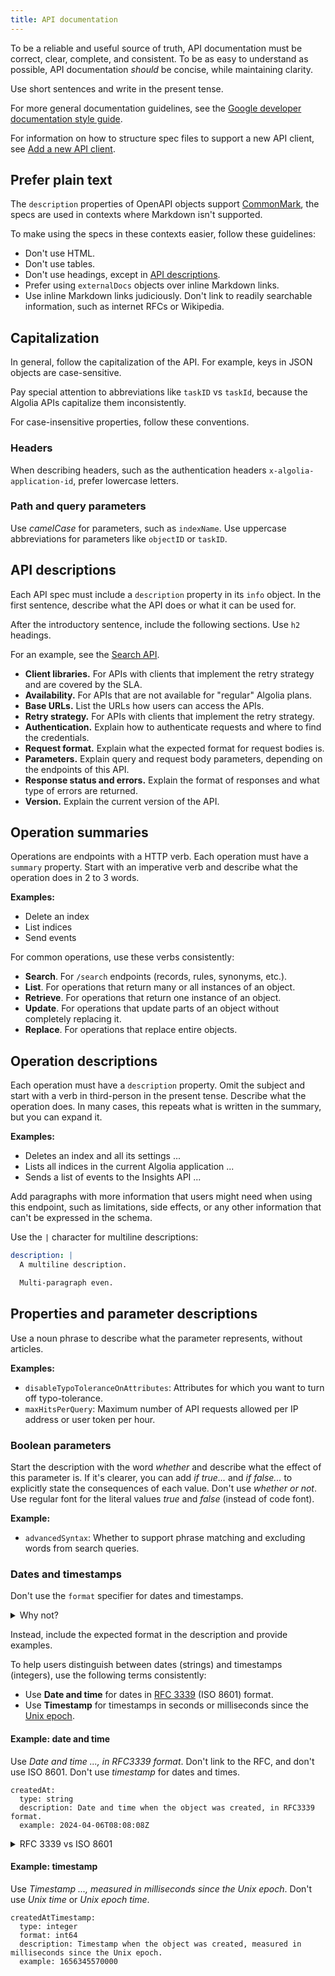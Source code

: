 ```yaml
---
title: API documentation
---
```


To be a reliable and useful source of truth,
API documentation must be correct, clear, complete, and consistent.
To be as easy to understand as possible,
API documentation _should_ be concise, while maintaining clarity.

Use short sentences and write in the present tense.

For more general documentation guidelines,
see the [Google developer documentation style guide](https://developers.google.com/style).

For information on how to structure spec files to support a new API client,
see [Add a new API client](./add-new-api-client.md).

## Prefer plain text

The `description` properties of OpenAPI objects support [CommonMark](https://commonmark.org/),
the specs are used in contexts where Markdown isn't supported.

To make using the specs in these contexts easier, follow these guidelines:

- Don't use HTML.
- Don't use tables.
- Don't use headings, except in [API descriptions](#api-descriptions).
- Prefer using `externalDocs` objects over inline Markdown links.
- Use inline Markdown links judiciously.
  Don't link to readily searchable information, such as internet RFCs or Wikipedia.

## Capitalization

In general, follow the capitalization of the API.
For example, keys in JSON objects are case-sensitive.

Pay special attention to abbreviations like `taskID` vs `taskId`,
because the Algolia APIs capitalize them inconsistently.

For case-insensitive properties, follow these conventions.

### Headers

When describing headers, such as the authentication headers `x-algolia-application-id`, prefer lowercase letters.

### Path and query parameters

Use _camelCase_ for parameters, such as `indexName`.
Use uppercase abbreviations for parameters like `objectID` or `taskID`.

## API descriptions

Each API spec must include a `description` property in its `info` object.
In the first sentence, describe what the API does or what it can be used for.

After the introductory sentence, include the following sections.
Use `h2` headings.

For an example, see the [Search API](/specs/search).

- **Client libraries.** For APIs with clients that implement the retry strategy and are covered by the SLA.
- **Availability.** For APIs that are not available for "regular" Algolia plans.
- **Base URLs.** List the URLs how users can access the APIs.
- **Retry strategy.** For APIs with clients that implement the retry strategy.
- **Authentication.** Explain how to authenticate requests and where to find the credentials.
- **Request format.** Explain what the expected format for request bodies is.
- **Parameters.** Explain query and request body parameters, depending on the endpoints of this API.
- **Response status and errors.** Explain the format of responses and what type of errors are returned.
- **Version.** Explain the current version of the API.

## Operation summaries

Operations are endpoints with a HTTP verb.
Each operation must have a `summary` property.
Start with an imperative verb and describe what the operation does in 2 to 3 words.

**Examples:**

- Delete an index
- List indices
- Send events

For common operations, use these verbs consistently:

- **Search**. For `/search` endpoints (records, rules, synonyms, etc.).
- **List**. For operations that return many or all instances of an object.
- **Retrieve**. For operations that return one instance of an object.
- **Update**. For operations that update parts of an object without completely replacing it.
- **Replace**. For operations that replace entire objects.

## Operation descriptions

Each operation must have a `description` property.
Omit the subject and start with a verb in third-person in the present tense.
Describe what the operation does.
In many cases, this repeats what is written in the summary,
but you can expand it.

**Examples:**

- Deletes an index and all its settings ...
- Lists all indices in the current Algolia application ...
- Sends a list of events to the Insights API ...

Add paragraphs with more information that users might need when using this endpoint,
such as limitations, side effects, or any other information that can't be expressed in the schema.

Use the `|` character for multiline descriptions:

```yaml
description: |
  A multiline description.

  Multi-paragraph even.
```

## Properties and parameter descriptions

Use a noun phrase to describe what the parameter represents, without articles.

**Examples:**

- `disableTypoToleranceOnAttributes`: Attributes for which you want to turn off typo-tolerance.
- `maxHitsPerQuery`: Maximum number of API requests allowed per IP address or user token per hour.

### Boolean parameters

Start the description with the word _whether_ and describe what the effect of this parameter is.
If it's clearer, you can add _if true..._ and _if false..._ to explicitly state the consequences of each value.
Don't use _whether or not_.
Use regular font for the literal values _true_ and _false_ (instead of code font).

**Example:**

- `advancedSyntax`: Whether to support phrase matching and excluding words from search queries.

### Dates and timestamps

Don't use the `format` specifier for dates and timestamps.

<details>
<summary>Why not?</summary>

If you include `format: date` or `format: date-time`,
the generated code expects formatted date or time objects as input instead of simple strings.
Strings are straightforward to enter, while date and time objects need to be constructed.

</details>

Instead, include the expected format in the description and provide examples.

To help users distinguish between dates (strings) and timestamps (integers),
use the following terms consistently:

- Use **Date and time** for dates in [RFC 3339](https://datatracker.ietf.org/doc/html/rfc3339) (ISO 8601) format.
- Use **Timestamp** for timestamps in seconds or milliseconds since the [Unix epoch](https://en.wikipedia.org/wiki/Unix_time).

#### Example: date and time

Use _Date and time ..., in RFC3339 format_.
Don't link to the RFC, and don't use ISO 8601.
Don't use _timestamp_ for dates and times.

```
createdAt:
  type: string
  description: Date and time when the object was created, in RFC3339 format.
  example: 2024-04-06T08:08:08Z
```

<details>
<summary>RFC 3339 vs ISO 8601</summary>

RFC 3339 is slightly less ambiguous than ISO 8601 and leads to more readable dates.
Since RFC 3339 is a _profile_ of ISO 8601,
every RFC 3339 date also complies with ISO 8601,
but not every ISO 8601 date complies with ISO 8601.

For example, `2024-04-06T00:00:00` conforms to both RFC 3339 and ISO 8601.
But `20240406T000000` only conforms to ISO 8601, which allows omitting the `-` and `:` separators.

**Exception:** ISO 8601 requires date and time to be separated by `T`,
whereas RFC 3339 permits a space character for the sake of readability.
It's best to avoid this ambiguity.

</details>

#### Example: timestamp

Use _Timestamp ..., measured in milliseconds since the Unix epoch_.
Don't use _Unix time_ or _Unix epoch time_.

```
createdAtTimestamp:
  type: integer
  format: int64
  description: Timestamp when the object was created, measured in milliseconds since the Unix epoch.
  example: 1656345570000
```
